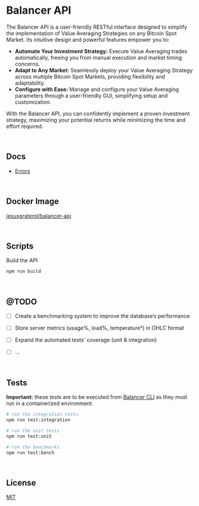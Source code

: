 # Balancer API

The Balancer API is a user-friendly RESTful interface designed to simplify the implementation of Value Averaging Strategies on any Bitcoin Spot Market. Its intuitive design and powerful features empower you to:

* **Automate Your Investment Strategy:**  Execute Value Averaging trades automatically, freeing you from manual execution and market timing concerns.
* **Adapt to Any Market:**  Seamlessly deploy your Value Averaging Strategy across multiple Bitcoin Spot Markets, providing flexibility and adaptability.
* **Configure with Ease:**  Manage and configure your Value Averaging parameters through a user-friendly GUI, simplifying setup and customization.

With the Balancer API, you can confidently implement a proven investment strategy, maximizing your potential returns while minimizing the time and effort required. 




<br/>

## Docs

- [Errors](./docs/errors/index.md)





<br/>

## Docker Image

[jesusgraterol/balancer-api](https://hub.docker.com/r/jesusgraterol/balancer-api)




<br/>

## Scripts

Build the API

```bash
npm run build
```





<br/>

## @TODO

- [ ] Create a benchmarking system to improve the database’s performance
- [ ] Store server metrics (usage%, load%, temperature°) in OHLC format 
- [ ] Expand the automated tests' coverage (unit & integration)
- [ ] ...




<br/>

## Tests

**Important:** these tests are to be executed from [Balancer CLI](https://github.com/bitcoin-balancer/cli) as they must run in a containerized environment.

```bash
# run the integration tests
npm run test:integration

# run the unit tests
npm run test:unit

# run the benchmarks
npm run test:bench
```





<br/>

## License

[MIT](https://choosealicense.com/licenses/mit/)